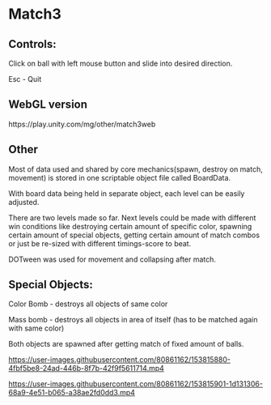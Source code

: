 # Match3

<h2>Controls:</h2> 

Click on ball with left mouse button and slide into desired direction.

Esc - Quit

<h2> WebGL version </h2>
https://play.unity.com/mg/other/match3web

<h2>Other</h2>
Most of data used and shared by core mechanics(spawn, destroy on match, movement) is stored in one scriptable object file called BoardData.

With board data being held in separate object, each level can be easily adjusted.

There are two levels made so far. Next levels could be made with different win conditions like destroying certain amount of specific color, spawning certain amount of special objects, getting certain amount of match combos or just be re-sized with different timings-score to beat.


DOTween was used for movement and collapsing after match.



<h2>Special Objects:</h2>
Color Bomb - destroys all objects of same color

Mass bomb - destroys all objects in area of itself (has to be matched again with same color)

Both objects are spawned after getting match of fixed amount of balls.






https://user-images.githubusercontent.com/80861162/153815880-4fbf5be8-24ad-446b-8f7b-42f9f5611714.mp4



https://user-images.githubusercontent.com/80861162/153815901-1d131306-68a9-4e51-b065-a38ae2fd0dd3.mp4

